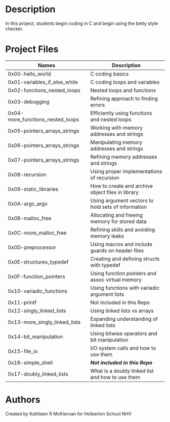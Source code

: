 # Description
In this project, students begin coding in C and begin using the betty style checker.

# Project Files
Names | Description
------|-----------------------
0x00-hello_world | C coding basics
0x01-variables_if_else_while | C coding loops and variables
0x02-functions_nested_loops | Nested loops and functions
0x03-debugging | Refining approach to finding errors
0x04-more_functions_nested_loops | Efficiently using functions and nested loops
0x05-pointers_arrays_strings | Working with memory addresses and strings
0x06-pointers_arrays_strings | Manipulating memory addresses and strings
0x07-pointers_arrays_strings | Refining memory addresses and strings
0x08-recursion | Using proper implementations of recursion
0x09-static_libraries | How to create and archive object files in library
0x0A-argc_argv | Using argument vectors to hold sets of information
0x0B-malloc_free | Allocating and freeing memory for stored data
0x0C-more_malloc_free | Refining skills and avoiding memory leaks
0x0D-preprocessor | Using macros and include guards on header files
0x0E-structures_typedef	| Creating and defining structs with typedef
0x0F-function_pointers | Using function pointers and assoc virtual memory
0x10-variadic_functions	| Using functions with variadic argument lists
0x11-printf | Not included in this Repo
0x12-singly_linked_lists | Using linked lists vs arrays
0x13-more_singly_linked_lists | Expanding understanding of linked lists
0x14-bit_manipulation | Using bitwise operators and bit manipulation
0x15-file_io | I/O system calls and how to use them
0x16-simple_shell | ***Not included in this Repo***
0x17-doubly_linked_lists | What is a doubly linked list and how to use them

# Authors
Created by Kathleen R McKiernan for Holberton School NHV